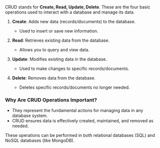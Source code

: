 CRUD stands for **Create, Read, Update, Delete**. These are the four basic operations used to interact with a database and manage its data.

1. **Create**: Adds new data (records/documents) to the database.
    
    - Used to insert or save new information.
2. **Read**: Retrieves existing data from the database.
    
    - Allows you to query and view data.
3. **Update**: Modifies existing data in the database.
    
    - Used to make changes to specific records/documents.
4. **Delete**: Removes data from the database.
    
    - Deletes specific records/documents no longer needed.

### **Why Are CRUD Operations Important?**

- They represent the fundamental actions for managing data in any database system.
- CRUD ensures data is effectively created, maintained, and removed as needed.

These operations can be performed in both relational databases (SQL) and NoSQL databases (like MongoDB).